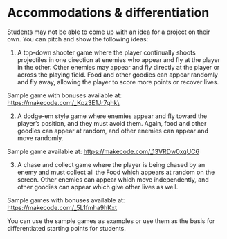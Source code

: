 # Accommodations & differentiation

Students may not be able to come up with an idea for a project on their own. You can pitch and show the following ideas:

1. A top-down shooter game where the player continually shoots projectiles in one direction at enemies who appear and fly at the player in the other. Other enemies may appear and fly directly at the player or across the playing field. Food and other goodies can appear randomly and fly away, allowing the player to score more points or recover lives.

Sample game with bonuses available at: https://makecode.com/_Kpz3E1Jr7ghk\

2. A dodge-em style game where enemies appear and fly toward the player’s position, and they must avoid them. Again, food and other goodies can appear at random, and other enemies can appear and move randomly.

Sample game available at: https://makecode.com/_13VRDw0xqUC6

3. A chase and collect game where the player is being chased by an enemy and must collect all the Food which appears at random on the screen. Other enemies can appear which move independently, and other goodies can appear which give other lives as well.

Sample games with bonuses available at: https://makecode.com/_5L1fmha9hKxt

You can use the sample games as examples or use them as the basis for differentiated starting points for students.
